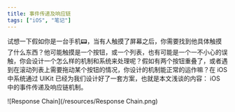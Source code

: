 ```yaml
---
title: 事件传递及响应链
tags: ["iOS", "笔记"]
---
```


试想一下假如你是一台手机📟，当有人触摸了屏幕之后，你需要找到他具体触摸了什么东西？他可能触摸是一个按钮，或一个列表，也有可能是一个一不小心的误触，你会设计一个怎么样的机制和系统来处理呢？假如有两个按钮重叠了，或者遇到在滚动列表上需要拖动某个按钮的情况，你设计的机制能正常的运作嘛？在 iOS 中系统通过 UIKit 已经为我们设计好了一套方案，也就是本文浅谈的内容： iOS 中的事件传递及响应链机制。

![Response Chain](/resources/Response Chain.png)

<!--more-->


